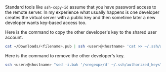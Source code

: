 Standard tools like `ssh-copy-id` assume that you have password access to the remote server. In my experience what usually happens is one developer creates the virtual server with a public key and then sometime later a new developer wants key-based access too. 

Here is the command to copy the other developer's key to the shared user account. 

```sh
cat ~/Downloads/<filename>.pub | ssh <user>@<hostname> 'cat >> ~/.ssh/authorized_keys'
```

Here is the command to remove the other developer's key. 

```sh
ssh <user>@<hostname> "sed -i.bak '/<regexp>/d' ~/.ssh/authorized_keys"
```
